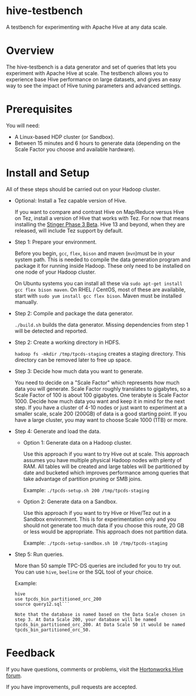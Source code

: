 hive-testbench
==============

A testbench for experimenting with Apache Hive at any data scale.

Overview
========

The hive-testbench is a data generator and set of queries that lets you experiment with Apache Hive at scale. The testbench allows you to experience base Hive performance on large datasets, and gives an easy way to see the impact of Hive tuning parameters and advanced settings.

Prerequisites
=============

You will need:
* A Linux-based HDP cluster (or Sandbox).
* Between 15 minutes and 6 hours to generate data (depending on the Scale Factor you choose and available hardware).

Install and Setup
=================

All of these steps should be carried out on your Hadoop cluster.

- Optional: Install a Tez capable version of Hive.

  If you want to compare and contrast Hive on Map/Reduce versus Hive on Tez, install a version of Hive that works with Tez. For now that means installing the [Stinger Phase 3 Beta](http://www.hortonworks.com). Hive 13 and beyond, when they are released, will include Tez support by default.

- Step 1: Prepare your environment.

  Before you begin, ```gcc```, ```flex```, ```bison``` and maven (```mvn```)must be in your system path. This is needed to compile the data generation program and package it for running inside Hadoop. These only need to be installed on one node of your Hadoop cluster.

  On Ubuntu systems you can install all these via ```sudo apt-get install gcc flex bison maven```.
  On RHEL / CentOS, most of these are availabile, start with ```sudo yum install gcc flex bison```. Maven must be installed manually.

- Step 2: Compile and package the data generator.

  ```./build.sh``` builds the data generator. Missing dependencies from step 1 will be detected and reported.

- Step 2: Create a working directory in HDFS.

  ```hadoop fs -mkdir /tmp/tpcds-staging```
  creates a staging directory. This directory can be removed later to free up space.

- Step 3: Decide how much data you want to generate.

  You need to decide on a "Scale Factor" which represents how much data you will generate. Scale Factor roughly translates to gigabytes, so a Scale Factor of 100 is about 100 gigabytes. One terabyte is Scale Factor 1000. Decide how much data you want and keep it in mind for the next step. If you have a cluster of 4-10 nodes or just want to experiment at a smaller scale, scale 200 (200GB) of data is a good starting point. If you have a large cluster, you may want to choose Scale 1000 (1TB) or more.

- Step 4: Generate and load the data.

  - Option 1: Generate data on a Hadoop cluster.

    Use this approach if you want to try Hive out at scale. This approach assumes you have multiple physical Hadoop nodes with plenty of RAM. All tables will be created and large tables will be partitioned by date and bucketed which improves performance among queries that take advantage of partition pruning or SMB joins.

    Example: ```./tpcds-setup.sh 200 /tmp/tpcds-staging```

  - Option 2: Generate data on a Sandbox.

    Use this approach if you want to try Hive or Hive/Tez out in a Sandbox environment. This is for experimentation only and you should not generate too much data if you choose this route, 20 GB or less would be appropriate. This approach does not partition data.

    Example: ```./tpcds-setup-sandbox.sh 10 /tmp/tpcds-staging```

- Step 5: Run queries.

  More than 50 sample TPC-DS queries are included for you to try out. You can use ```hive```, ```beeline``` or the SQL tool of your choice.

  Example:

  	```cd sample-queries
  	hive
  	use tpcds_bin_partitioned_orc_200
  	source query12.sql```

  Note that the database is named based on the Data Scale chosen in step 3. At Data Scale 200, your database will be named tpcds_bin_partitioned_orc_200. At Data Scale 50 it would be named tpcds_bin_partitioned_orc_50.

Feedback
========

If you have questions, comments or problems, visit the [Hortonworks Hive forum](http://hortonworks.com/community/forums/forum/hive/).

If you have improvements, pull requests are accepted.
